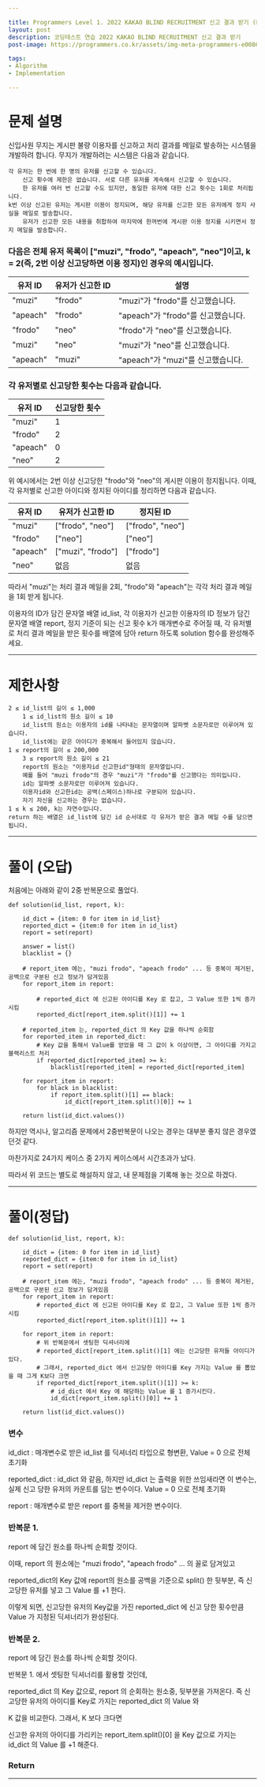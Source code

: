 ```yaml
---

title: Programmers Level 1. 2022 KAKAO BLIND RECRUITMENT 신고 결과 받기 (Python)
layout: post
description: 코딩테스트 연습 2022 KAKAO BLIND RECRUITMENT 신고 결과 받기
post-image: https://programmers.co.kr/assets/img-meta-programmers-e00862a7c9acd8ef5164f8c85b3ab0127d083ab59b3a98d7219690bd3570bf35.png

tags:
- Algorithm
- Implementation

---
```


# 문제 설명

신입사원 무지는 게시판 불량 이용자를 신고하고 처리 결과를 메일로 발송하는 시스템을 개발하려 합니다. 무지가 개발하려는 시스템은 다음과 같습니다.

    각 유저는 한 번에 한 명의 유저를 신고할 수 있습니다.
        신고 횟수에 제한은 없습니다. 서로 다른 유저를 계속해서 신고할 수 있습니다.
        한 유저를 여러 번 신고할 수도 있지만, 동일한 유저에 대한 신고 횟수는 1회로 처리됩니다.
    k번 이상 신고된 유저는 게시판 이용이 정지되며, 해당 유저를 신고한 모든 유저에게 정지 사실을 메일로 발송합니다.
        유저가 신고한 모든 내용을 취합하여 마지막에 한꺼번에 게시판 이용 정지를 시키면서 정지 메일을 발송합니다.

### 다음은 전체 유저 목록이 ["muzi", "frodo", "apeach", "neo"]이고, k = 2(즉, 2번 이상 신고당하면 이용 정지)인 경우의 예시입니다.

|유저 ID   |유저가 신고한 ID|설명|
|-----|---|---|
|"muzi" |"frodo" |"muzi"가 "frodo"를 신고했습니다. |
|"apeach" |"frodo" |"apeach"가 "frodo"를 신고했습니다. |
|"frodo" |"neo" |"frodo"가 "neo"를 신고했습니다.|
|"muzi" |"neo" |"muzi"가 "neo"를 신고했습니다.|
|"apeach" |"muzi" |"apeach"가 "muzi"를 신고했습니다.|

### 각 유저별로 신고당한 횟수는 다음과 같습니다.


|유저 ID| 신고당한 횟수 |
|---|---------|
|"muzi"| 	1      |
|"frodo"| 	2      |
|"apeach"| 0       |
|"neo"| 2       |

위 예시에서는 2번 이상 신고당한 "frodo"와 "neo"의 게시판 이용이 정지됩니다. 이때, 각 유저별로 신고한 아이디와 정지된 아이디를 정리하면 다음과 같습니다.

| 유저 ID                     | 유저가 신고한 ID       | 정지된 ID           |
|---------------------------|------------------|------------------|
| "muzi"                    | ["frodo", "neo"] | ["frodo", "neo"] |
| "frodo"| ["neo"]| ["neo"]          |
|"apeach"|["muzi", "frodo"]|["frodo"]|
|"neo"|없음|없음|

따라서 "muzi"는 처리 결과 메일을 2회, "frodo"와 "apeach"는 각각 처리 결과 메일을 1회 받게 됩니다.

이용자의 ID가 담긴 문자열 배열 id_list, 각 이용자가 신고한 이용자의 ID 정보가 담긴 문자열 배열 report, 정지 기준이 되는 신고 횟수 k가 매개변수로 주어질 때, 각 유저별로 처리 결과 메일을 받은 횟수를 배열에 담아 return 하도록 solution 함수를 완성해주세요.

---

# 제한사항

    2 ≤ id_list의 길이 ≤ 1,000
        1 ≤ id_list의 원소 길이 ≤ 10
        id_list의 원소는 이용자의 id를 나타내는 문자열이며 알파벳 소문자로만 이루어져 있습니다.
        id_list에는 같은 아이디가 중복해서 들어있지 않습니다.
    1 ≤ report의 길이 ≤ 200,000
        3 ≤ report의 원소 길이 ≤ 21
        report의 원소는 "이용자id 신고한id"형태의 문자열입니다.
        예를 들어 "muzi frodo"의 경우 "muzi"가 "frodo"를 신고했다는 의미입니다.
        id는 알파벳 소문자로만 이루어져 있습니다.
        이용자id와 신고한id는 공백(스페이스)하나로 구분되어 있습니다.
        자기 자신을 신고하는 경우는 없습니다.
    1 ≤ k ≤ 200, k는 자연수입니다.
    return 하는 배열은 id_list에 담긴 id 순서대로 각 유저가 받은 결과 메일 수를 담으면 됩니다.


---
# 풀이 (오답)

처음에는 아래와 같이 2중 반복문으로 풀었다.

    def solution(id_list, report, k):
    
        id_dict = {item: 0 for item in id_list}
        reported_dict = {item:0 for item in id_list}
        report = set(report)
    
        answer = list()
        blacklist = {}
    
        # report_item 에는, "muzi frodo", "apeach frodo" ... 등 중복이 제거된, 공백으로 구분된 신고 정보가 담겨있음
        for report_item in report:
            
            # reported_dict 에 신고된 아이디를 Key 로 잡고, 그 Value 또한 1씩 증가시킴
            reported_dict[report_item.split()[1]] += 1
    
        # reported_item 는, reported_dict 의 Key 값을 하나씩 순회함
        for reported_item in reported_dict:
            # Key 값을 통해서 Value를 얻었을 때 그 값이 k 이상이면, 그 아이디를 가지고 블랙리스트 처리
            if reported_dict[reported_item] >= k:
                blacklist[reported_item] = reported_dict[reported_item]
    
        for report_item in report:
            for black in blacklist:
                if report_item.split()[1] == black:
                    id_dict[report_item.split()[0]] += 1
    
        return list(id_dict.values())

하지만 역시나, 알고리즘 문제에서 2중반복문이 나오는 경우는 대부분 좋지 않은 경우였던것 같다.

마찬가지로 24가지 케이스 중 2가지 케이스에서 시간초과가 났다.

따라서 위 코드는 별도로 해설하지 않고, 내 문제점을 기록해 놓는 것으로 하겠다.

---

# 풀이(정답)

    def solution(id_list, report, k):
    
        id_dict = {item: 0 for item in id_list}
        reported_dict = {item:0 for item in id_list}
        report = set(report)
    
        # report_item 에는, "muzi frodo", "apeach frodo" ... 등 중복이 제거된, 공백으로 구분된 신고 정보가 담겨있음
        for report_item in report:
            # reported_dict 에 신고된 아이디를 Key 로 잡고, 그 Value 또한 1씩 증가시킴
            reported_dict[report_item.split()[1]] += 1
    
        for report_item in report:
            # 위 반복문에서 셋팅한 딕셔너리에
            # reported_dict[report_item.split()[1] 에는 신고당한 유저들 아이디가 있다.
            # 그래서, reported_dict 에서 신고당한 아이디를 Key 가지는 Value 를 뽑았을 때 그게 K보다 크면
            if reported_dict[report_item.split()[1]] >= k:
                # id_dict 에서 Key 에 해당하는 Value 를 1 증가시킨다.
                id_dict[report_item.split()[0]] += 1
    
        return list(id_dict.values())

### 변수
id_dict : 매개변수로 받은 id_list 를 딕셔너리 타입으로 형변환, Value = 0 으로 전체 초기화

reported_dict : id_dict 와 같음, 하지만 id_dict 는 출력을 위한 쓰임새라면 이 변수는, 실제 신고 당한 유저의 카운트를 담는 변수이다. Value = 0  으로 전체 초기화

report : 매개변수로 받은 report 를 중복을 제거한 변수이다.

### 반복문 1.

report 에 담긴 원소를 하나씩 순회할 것이다.

이때, report 의 원소에는 "muzi frodo", "apeach frodo" ... 의 꼴로 담겨있고

reported_dict의 Key 값에 report의 원소를 공백을 기준으로 split() 한 뒷부분, 즉 신고당한 유저를 넣고 그 Value 를 +1 한다.

이렇게 되면, 신고당한 유저의 Key값을 가진 reported_dict 에 신고 당한 횟수만큼 Value 가 지정된 딕셔너리가 완성된다. 

### 반복문 2.

report 에 담긴 원소를 하나씩 순회할 것이다.

반복문 1. 에서 셋팅한 딕셔너리를 활용할 것인데,

reported_dict 의 Key 값으로, report 의 순회하는 원소중, 뒷부분을 가져온다. 즉 신고당한 유저의 아이디를 Key로 가지는 reported_dict 의 Value 와

K 값을 비교한다. 그래서, K 보다 크다면

신고한 유저의 아이디를 가리키는 report_item.split()[0] 을 Key 값으로 가지는 id_dict 의 Value 를 +1 해준다.

### Return

---